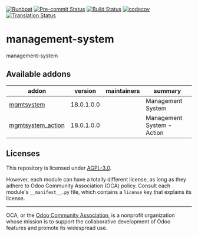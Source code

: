 
[![Runboat](https://img.shields.io/badge/runboat-Try%20me-875A7B.png)](https://runboat.odoo-community.org/builds?repo=OCA/management-system&target_branch=18.0)
[![Pre-commit Status](https://github.com/OCA/management-system/actions/workflows/pre-commit.yml/badge.svg?branch=18.0)](https://github.com/OCA/management-system/actions/workflows/pre-commit.yml?query=branch%3A18.0)
[![Build Status](https://github.com/OCA/management-system/actions/workflows/test.yml/badge.svg?branch=18.0)](https://github.com/OCA/management-system/actions/workflows/test.yml?query=branch%3A18.0)
[![codecov](https://codecov.io/gh/OCA/management-system/branch/18.0/graph/badge.svg)](https://codecov.io/gh/OCA/management-system)
[![Translation Status](https://translation.odoo-community.org/widgets/management-system-18-0/-/svg-badge.svg)](https://translation.odoo-community.org/engage/management-system-18-0/?utm_source=widget)

<!-- /!\ do not modify above this line -->

# management-system

management-system

<!-- /!\ do not modify below this line -->

<!-- prettier-ignore-start -->

[//]: # (addons)

Available addons
----------------
addon | version | maintainers | summary
--- | --- | --- | ---
[mgmtsystem](mgmtsystem/) | 18.0.1.0.0 |  | Management System
[mgmtsystem_action](mgmtsystem_action/) | 18.0.1.0.0 |  | Management System - Action

[//]: # (end addons)

<!-- prettier-ignore-end -->

## Licenses

This repository is licensed under [AGPL-3.0](LICENSE).

However, each module can have a totally different license, as long as they adhere to Odoo Community Association (OCA)
policy. Consult each module's `__manifest__.py` file, which contains a `license` key
that explains its license.

----
OCA, or the [Odoo Community Association](http://odoo-community.org/), is a nonprofit
organization whose mission is to support the collaborative development of Odoo features
and promote its widespread use.

